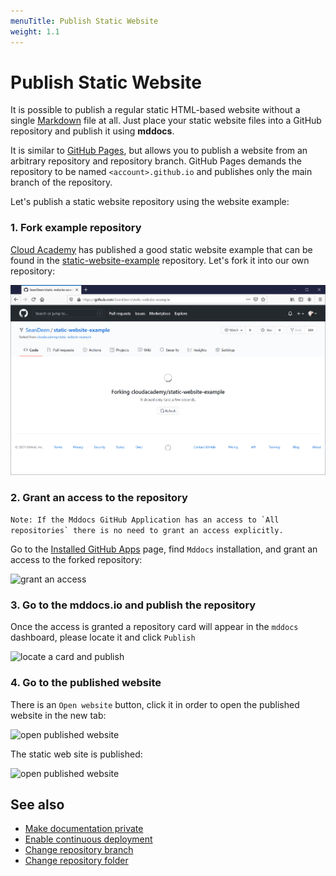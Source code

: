 ```yaml
---
menuTitle: Publish Static Website
weight: 1.1
---
```


# Publish Static Website

It is possible to publish a regular static HTML-based website without a single [Markdown](https://en.wikipedia.org/wiki/Markdown) file at all. Just place your static website files into a GitHub repository and publish it using **mddocs**. 

It is similar to [GitHub Pages](https://pages.github.com/), but allows you to publish a website from an arbitrary repository and repository branch. GitHub Pages demands the repository to be named `<account>.github.io` and publishes only the main branch of the repository.

Let's publish a static website repository using the website example:

### 1. Fork example repository

[Cloud Academy](https://cloudacademy.com/) has published a good static website example that can be found in the [static-website-example](https://github.com/cloudacademy/static-website-example) repository. Let's fork it into our own repository: 

![fork repository](./../images/how-to/publish-static-website/mddocs-1-fork-repo.png)

### 2. Grant an access to the repository

```Note: If the Mddocs GitHub Application has an access to `All repositories` there is no need to grant an access explicitly.```

Go to the [Installed GitHub Apps](https://github.com/settings/installations) page, find `Mddocs` installation, and grant an access to the forked repository:

![grant an access](./../images/how-to/publish-static-website/mddocs-2-provide-access.png)


### 3. Go to the mddocs.io and publish the repository

Once the access is granted a repository card will appear in the `mddocs` dashboard, please locate it and click `Publish`

![locate a card and publish](./../images/how-to/publish-static-website/mddocs-3-publish-website.png)

### 4. Go to the published website

There is an `Open website` button, click it in order to open the published website in the new tab:

![open published website](./../images/how-to/publish-static-website/mddocs-4-view-website.png)

The static web site is published:

![open published website](./../images/how-to/publish-static-website/mddocs-5-opened-website.png)


## See also

- [Make documentation private](make_docs_private.md)
- [Enable continuous deployment](continious_deployment.md)
- [Change repository branch](change_branch.md)
- [Change repository folder](change_root_folder.md)
